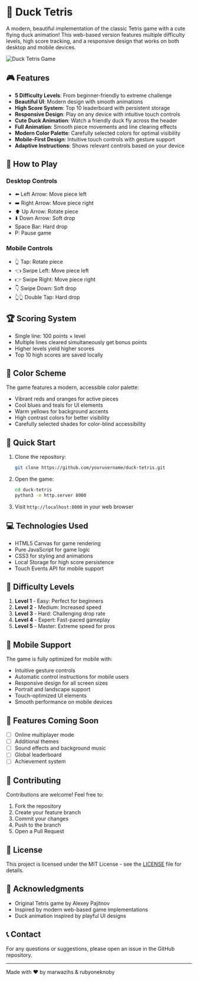 # 🦆 Duck Tetris

A modern, beautiful implementation of the classic Tetris game with a cute flying duck animation! This web-based version features multiple difficulty levels, high score tracking, and a responsive design that works on both desktop and mobile devices.

![Duck Tetris Game](preview.png)

## 🎮 Features

- **5 Difficulty Levels**: From beginner-friendly to extreme challenge
- **Beautiful UI**: Modern design with smooth animations
- **High Score System**: Top 10 leaderboard with persistent storage
- **Responsive Design**: Play on any device with intuitive touch controls
- **Cute Duck Animation**: Watch a friendly duck fly across the header
- **Full Animation**: Smooth piece movements and line clearing effects
- **Modern Color Palette**: Carefully selected colors for optimal visibility
- **Mobile-First Design**: Intuitive touch controls with gesture support
- **Adaptive Instructions**: Shows relevant controls based on your device

## 🎯 How to Play

### Desktop Controls
- ⬅️ Left Arrow: Move piece left
- ➡️ Right Arrow: Move piece right
- ⬆️ Up Arrow: Rotate piece
- ⬇️ Down Arrow: Soft drop
- Space Bar: Hard drop
- P: Pause game

### Mobile Controls
- 👆 Tap: Rotate piece
- 👈 Swipe Left: Move piece left
- 👉 Swipe Right: Move piece right
- 👇 Swipe Down: Soft drop
- 👆👆 Double Tap: Hard drop

## 🏆 Scoring System

- Single line: 100 points × level
- Multiple lines cleared simultaneously get bonus points
- Higher levels yield higher scores
- Top 10 high scores are saved locally

## 🎨 Color Scheme

The game features a modern, accessible color palette:
- Vibrant reds and oranges for active pieces
- Cool blues and teals for UI elements
- Warm yellows for background accents
- High contrast colors for better visibility
- Carefully selected shades for color-blind accessibility

## 🚀 Quick Start

1. Clone the repository:
   ```bash
   git clone https://github.com/yourusername/duck-tetris.git
   ```

2. Open the game:
   ```bash
   cd duck-tetris
   python3 -m http.server 8000
   ```

3. Visit `http://localhost:8000` in your web browser

## 💻 Technologies Used

- HTML5 Canvas for game rendering
- Pure JavaScript for game logic
- CSS3 for styling and animations
- Local Storage for high score persistence
- Touch Events API for mobile support

## 🎨 Difficulty Levels

1. **Level 1** - Easy: Perfect for beginners
2. **Level 2** - Medium: Increased speed
3. **Level 3** - Hard: Challenging drop rate
4. **Level 4** - Expert: Fast-paced gameplay
5. **Level 5** - Master: Extreme speed for pros

## 📱 Mobile Support

The game is fully optimized for mobile with:
- Intuitive gesture controls
- Automatic control instructions for mobile users
- Responsive design for all screen sizes
- Portrait and landscape support
- Touch-optimized UI elements
- Smooth performance on mobile devices

## 🌟 Features Coming Soon

- [ ] Online multiplayer mode
- [ ] Additional themes
- [ ] Sound effects and background music
- [ ] Global leaderboard
- [ ] Achievement system

## 🤝 Contributing

Contributions are welcome! Feel free to:
1. Fork the repository
2. Create your feature branch
3. Commit your changes
4. Push to the branch
5. Open a Pull Request

## 📄 License

This project is licensed under the MIT License - see the [LICENSE](LICENSE) file for details.

## 👏 Acknowledgments

- Original Tetris game by Alexey Pajitnov
- Inspired by modern web-based game implementations
- Duck animation inspired by playful UI designs

## 📞 Contact

For any questions or suggestions, please open an issue in the GitHub repository.

---
Made with ❤️ by marwazihs & rubyoneknoby
